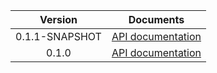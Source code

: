 | Version | Documents |
|:---:|---|
| 0.1.1-SNAPSHOT | [API documentation](0.1.1-SNAPSHOT) |
| 0.1.0 | [API documentation](0.1.0) |
